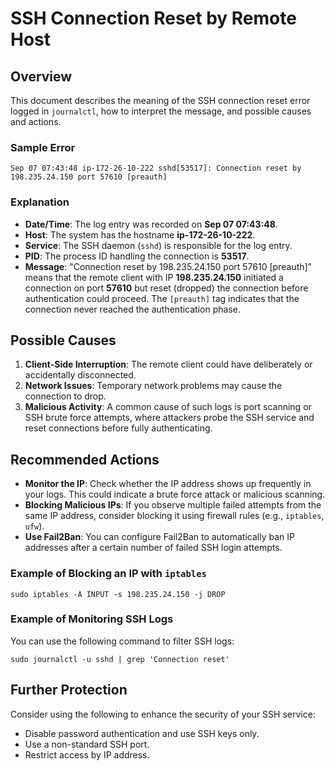 
# SSH Connection Reset by Remote Host

## Overview

This document describes the meaning of the SSH connection reset error logged in `journalctl`, how to interpret the message, and possible causes and actions.

### Sample Error
```
Sep 07 07:43:48 ip-172-26-10-222 sshd[53517]: Connection reset by 198.235.24.150 port 57610 [preauth]
```

### Explanation

- **Date/Time**: The log entry was recorded on **Sep 07 07:43:48**.
- **Host**: The system has the hostname **ip-172-26-10-222**.
- **Service**: The SSH daemon (`sshd`) is responsible for the log entry.
- **PID**: The process ID handling the connection is **53517**.
- **Message**: "Connection reset by 198.235.24.150 port 57610 [preauth]" means that the remote client with IP **198.235.24.150** initiated a connection on port **57610** but reset (dropped) the connection before authentication could proceed. The `[preauth]` tag indicates that the connection never reached the authentication phase.

## Possible Causes

1. **Client-Side Interruption**: The remote client could have deliberately or accidentally disconnected.
2. **Network Issues**: Temporary network problems may cause the connection to drop.
3. **Malicious Activity**: A common cause of such logs is port scanning or SSH brute force attempts, where attackers probe the SSH service and reset connections before fully authenticating.

## Recommended Actions

- **Monitor the IP**: Check whether the IP address shows up frequently in your logs. This could indicate a brute force attack or malicious scanning.
- **Blocking Malicious IPs**: If you observe multiple failed attempts from the same IP address, consider blocking it using firewall rules (e.g., `iptables`, `ufw`).
- **Use Fail2Ban**: You can configure Fail2Ban to automatically ban IP addresses after a certain number of failed SSH login attempts.

### Example of Blocking an IP with `iptables`
```
sudo iptables -A INPUT -s 198.235.24.150 -j DROP
```

### Example of Monitoring SSH Logs
You can use the following command to filter SSH logs:
```
sudo journalctl -u sshd | grep 'Connection reset'
```

## Further Protection

Consider using the following to enhance the security of your SSH service:
- Disable password authentication and use SSH keys only.
- Use a non-standard SSH port.
- Restrict access by IP address.
